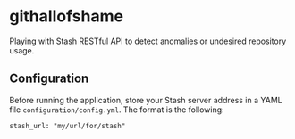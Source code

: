 # githallofshame
Playing with Stash RESTful API to detect anomalies or undesired repository usage.

## Configuration
Before running the application, store your Stash server address in a YAML file `configuration/config.yml`. The format is the following: 
    
    stash_url: "my/url/for/stash"
